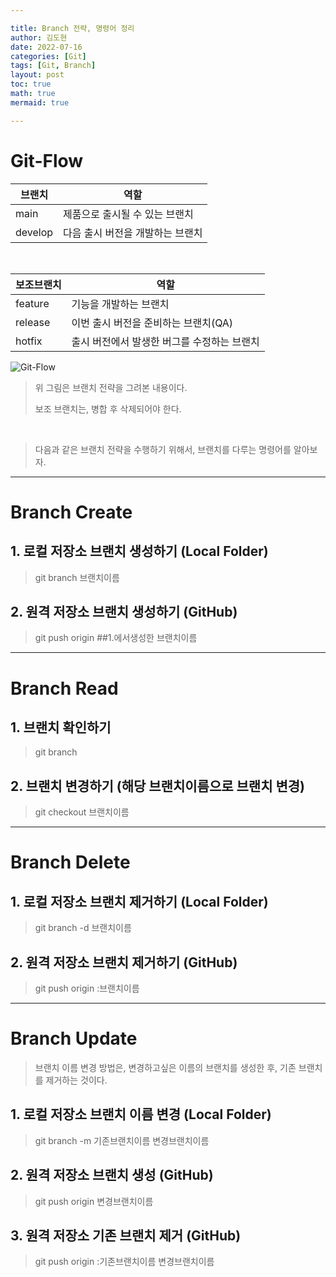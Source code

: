```yaml
---

title: Branch 전략, 명령어 정리
author: 김도현
date: 2022-07-16
categories: [Git]
tags: [Git, Branch]
layout: post
toc: true
math: true
mermaid: true

---
```


# Git-Flow

| 브랜치     | 역할 |
|---------|-------------------|
| main    | 제품으로 출시될 수 있는 브랜치 |
| develop | 다음 출시 버전을 개발하는 브랜치 |

<br>

|보조브랜치| 역할                       |
|---|--------------------------|
| feature | 기능을 개발하는 브랜치             |
| release | 이번 출시 버전을 준비하는 브랜치(QA)   |
| hotfix | 출시 버전에서 발생한 버그를 수정하는 브랜치 |

![Git-Flow](https://user-images.githubusercontent.com/60564431/179346591-d0edee5e-1bff-4600-aee0-330590bdffde.jpg)

> 위 그림은 브랜치 전략을 그려본 내용이다.
>
> 보조 브랜치는, 병합 후 삭제되어야 한다.

<br>

> 다음과 같은 브랜치 전략을 수행하기 위해서, 브랜치를 다루는 명령어를 알아보자.

---

# Branch Create


## 1. 로컬 저장소 브랜치 생성하기 (Local Folder)
> git branch 브랜치이름

## 2. 원격 저장소 브랜치 생성하기 (GitHub)
> git push origin ##1.에서생성한 브랜치이름

---

# Branch Read

## 1. 브랜치 확인하기
> git branch

## 2. 브랜치 변경하기 (해당 브랜치이름으로 브랜치 변경)
> git checkout 브랜치이름

---

# Branch Delete

## 1. 로컬 저장소 브랜치 제거하기 (Local Folder)
> git branch -d 브랜치이름

## 2. 원격 저장소 브랜치 제거하기 (GitHub)
> git push origin :브랜치이름

---

# Branch Update

> 브랜치 이름 변경 방법은, 변경하고싶은 이름의 브랜치를 생성한 후, 기존 브랜치를 제거하는 것이다.


## 1. 로컬 저장소 브랜치 이름 변경 (Local Folder)
> git branch -m 기존브랜치이름 변경브랜치이름


## 2. 원격 저장소 브랜치 생성 (GitHub)
> git push origin 변경브랜치이름

## 3. 원격 저장소 기존 브랜치 제거 (GitHub)
> git push origin :기존브랜치이름 변경브랜치이름
